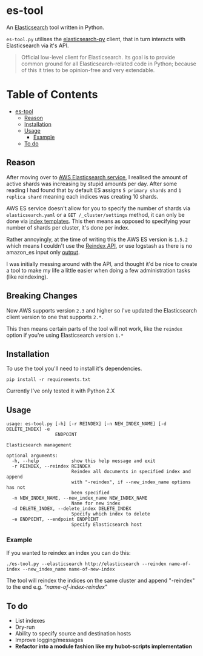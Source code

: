 # es-tool

An [Elasticsearch](https://www.elastic.co/products/elasticsearch) tool written in Python.

`es-tool.py` utilises the [elasticsearch-py](http://elasticsearch-py.readthedocs.io/en/master/) client, that in turn
  interacts with Elasticsearch via it's API.

> Official low-level client for Elasticsearch. Its goal is to provide common ground for all Elasticsearch-related code in Python; because of this it tries to be opinion-free and very extendable.


Table of Contents
=================

  * [es\-tool](#es-tool)
    * [Reason](#reason)
    * [Installation](#installation)
    * [Usage](#usage)
      * [Example](#example)
    * [To do](#to-do)


## Reason

After moving over to [AWS Elasticsearch service](https://aws.amazon.com/elasticsearch-service/), I realised the amount of active shards was increasing by stupid amounts per day. After some reading I had found that by default ES assigns `5 primary shards` and `1 replica shard` meaning each indices was creating 10 shards.

AWS ES service doesn't allow for you to specify the number of shards via `elasticsearch.yaml` or a `GET /_cluster/settings` method, it can only be done via [index templates](https://www.elastic.co/guide/en/elasticsearch/reference/current/indices-templates.html). This then means as opposed to specifying your number of shards per cluster, it's done per index.

Rather annoyingly, at the time of writing this the AWS ES version is `1.5.2` which means I couldn't use the [Reindex API](https://www.elastic.co/guide/en/elasticsearch/reference/current/docs-reindex.html), or use logstash as there is no amazon_es input only [output](https://github.com/awslabs/logstash-output-amazon_es). 

I was initially messing around with the API, and thought it'd be nice to create a tool to make my life a little easier when doing a few administration tasks (like reindexing).


## Breaking Changes

Now AWS supports version `2.3` and higher so I've updated the Elasticsearch client version to one that supports `2.*`.

This then means certain parts of the tool will not work, like the `reindex` option if you're using Elasticsearch version `1.*` 


## Installation

To use the tool you'll need to install it's dependencies.

	pip install -r requirements.txt

Currently I've only tested it with Python 2.X


## Usage

	usage: es-tool.py [-h] [-r REINDEX] [-n NEW_INDEX_NAME] [-d DELETE_INDEX] -e
	                  ENDPOINT

	Elasticsearch management

	optional arguments:
	  -h, --help            show this help message and exit
	  -r REINDEX, --reindex REINDEX
	                        Reindex all documents in specified index and append
	                        with "-reindex", if --new_index_name options has not
	                        been specified
	  -n NEW_INDEX_NAME, --new_index_name NEW_INDEX_NAME
	                        Name for new index
	  -d DELETE_INDEX, --delete_index DELETE_INDEX
	                        Specify which index to delete
	  -e ENDPOINT, --endpoint ENDPOINT
	                        Specify Elasticsearch host


### Example

If you wanted to reindex an index you can do this:

	./es-tool.py --elasticsearch http://elasticsearch --reindex name-of-index --new_index_name name-of-new-index

The tool will reindex the indices on the same cluster and append "-reindex" to the end e.g. *"name-of-index-reindex"*


## To do

* List indexes
* Dry-run
* Ability to specify source and destination hosts
* Improve logging/messages
* **Refactor into a module fashion like my hubot-scripts implementation**
